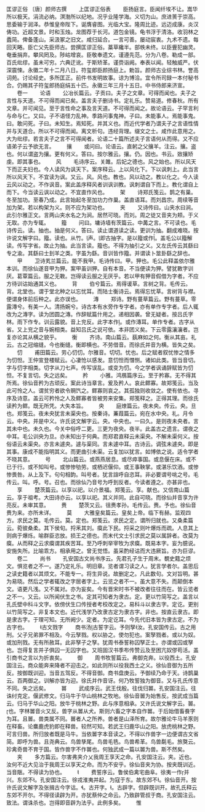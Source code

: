 <!-- { "loadSidebar": true } -->
匡谬正俗 〔唐〕颜师古撰
　　上匡谬正俗表
　　臣扬庭言。臣闻纤埃不让。嵩华所以极天。涓流必纳。溟渤所以纪地。况乎业隆学海。义切为山。庶进篑于崇高。思委输于润泽。恭惟皇帝陛下。诞膺睿图。光临大宝。隆周比迹。远迈成康。炎汉俦功。近超文景。时和玉烛。龙图荐于长河。道包金镜。龟书浮于清洛。收羽林之蠹简。俾备蓬山。采汲冢之旧文。咸归延合。一言可善。屡动宸衷。九术不遗。每回天睠。臣亡父先臣师古。尝撰匡谬正俗。藁草纔半。部帙未终。以臣舋犯幽灵。奄垂捐弃。攀风罔及。陟岵增哀。臣敬奉遗文。谨遵先范。分为八卷。勒成一部。百氏纰缪。虽未可穷。六典迂讹。于斯矫革。谨赍诣阙。奉表以闻。轻触威严。伏深震悚。永徽二年十二月八日。符玺郎臣颜扬庭上。勅旨。颜师古业综书林。誉高词苑。讨论经史。多所匡正。前件书发明故事。谅为博洽。宜令所司録一本付秘书合。仍赐其子符玺郎扬庭绢五十匹。永徽三年三月十五日。中书侍郎来济宣。
　　卷一
　　论语
　　公冶长篇云。子贡曰。夫子之文章。可得而闻也。夫子之言性与天道。不可得而闻已矣。盖言夫子删诗书。定礼乐。赞易道。修春秋。所有文章。并可闻见。至于言性命之事及言天道。不可得而闻之。故论语云。子罕言利与命与仁。又曰。子不语怪力乱神。季路问事鬼神。子曰。未能事人。焉能事鬼。曰。敢问死。子曰。未知生。焉知死。并其义也。而近代学者乃谓夫子之言语性情并与天道合。所以不可得而闻。离文析句。违经背理。缀文之士。咸作此意用之。大为纰缪。若言夫子之言不可得闻者。论语二十篇所述夫子言语何从而得。又不应语弟子云予欲无言。
　　攘
　　或问曰。论语云。直躬之父攘羊。注云。攘。盗也。何以谓盗为攘。更有何义。答曰。按尔雅云。攘。仍。因也。书云。敚攘矫虔。即其事也。
　　风
　　毛诗序云。关雎。后妃之德也。风之始也。所以风天下而正夫妇也。今人读风为讽天下。案序释云。上以风化下。下以讽刺上。此当言所以风天下。不宜读为讽。又云。风。风也。教也。风以动之。教以化之。今人读云风以动之。不作讽音。案此盖序释风者训讽训教。讽刺谓自下而上。教化谓自上而下。今当读云讽以动之。不宜直作风也。
　　架
　　诗郑氏笺云。鹊之有巢。冬至加功。至春乃成。此言始起冬至加功力作巢。盖直语耳。而刘昌宗。周续等音加为架。若以构架为义。则不应为架功也。
　　夹
　　又诗传曰。山夹水曰涧。此引尔雅正文。言两山夹水名之为涧。居然可晓。而刘。周之徒又音夹为颊。于义无取。亦为专辄。
　　籀
　　问曰。墉诗墙有茨篇云。中冓之言。不可读也。毛诗传云。读。抽也。抽是何义。答曰。读止谓道读之读。更训为抽。翻成难晓。按许说文解字曰。籀。读也。从竹。声。即古抽字。是以籀或作。盖毛公以籀解读。传写字省。故止为抽。此当言读。籀也。不得为抽引之义。又左氏传云其繇曰专之渝。其繇曰士刲羊之类。字虽为繇。音训皆作籀。并谓读卜筮卦繇之辞也。
　　甲
　　卫诗芄兰篇云。能不我甲。毛诗传曰。甲。狎也。毛公此释盖依尔雅本训。而徐仙遂音甲为狎。案甲虽训狎。自有本音。不当便读为狎。譬犹斁字训厌。葛覃篇云。服之无斁。岂得读云服之无厌乎。若以甲有狎音假借为字者。不应方待训诂始通其义也。
　　背
　　伯兮篇云。焉得谖草。言树之背。毛传云。背。北堂也。谓于堂北种之以忘忧耳。而陆士衡诗云。焉得忘忧草。言树背与襟。便谓身体前后种之。此亦误也。
　　漙
　　郑诗。野有蔓草篇云。野有蔓草。零露漙兮。有美一人。清扬婉兮。诗古本有水旁作专字者。亦有单作专字者。后人辄改为之漙字。读为团圆之漙。作辞赋篇什用之。递相因袭。曾无疑者。按吕氏字林。雨下作专。训云露貌。音上兖反。此字本作。或作漙耳。单作专者。古字从省。又上兖之音与婉相类。益知吕氏之说可依。本非团义矣。下云零露瀼瀼者。岂复亦论其从横之貌乎。
　　衡
　　齐诗。南山篇云。蓺麻如之何。衡从其亩。礼云。古之冠缩缝。今也衡缝。衡即横也。不劳借音。而徐氏并音为横。皆失之矣。
　　忉
　　甫田篇云。劳心忉忉。尔雅音。切切。忧也。后之赋者叙忧惨之情多为忉怛。王仲宣登楼赋云。心凄怆以感发。意忉怛而憯恻。诸如此类。皆当音切。字与忉字相类。切字从刀七声。传写误乱。或变为忉。今之学者讽诵辞赋皆为忉怛。不复言切。失之远矣。
　　矜
　　小雅。鸿鴈篇序云。至于矜寡。无不得其所焉。徐仙音矜为古顽反。案此诗当章言。爰及矜人。哀此鳏寡。故郑笺云。当及此可怜之人。谓贫穷者欲令赒饩之。鳏寡则哀之。其孤独则收敛之。使有依也。寻序及诗意。盖云可矜怜之人及鳏寡者皆被劳来安集。郑笺释之。正得其理。而徐氏读矜为鳏。既无所凭。大失本旨。
　　央
　　庭燎篇云。夜未央。传云。央。旦也。郑笺云。夜未央犹言未渠央也。按秦诗。蒹葭篇云。宛在水中央。礼。月令云。中央。并是中义。许氏说文解字云。央。中央也。一曰久。是则夜未央者。言其未中也。未久也。今关中俗呼二更。三更为夜央。夜半。此盖古之遗言。谓夜之中耳。毛公训央为旦。亦未知出于何典。而郑君直释云未渠央。不解未渠何义。按俗语云未渠央。亦言未遽央。遽与渠同。言未遽中耳。古诗云。调弦未遽央。即是其事。康成不能指明其义。而更曲引未渠。云复加以犹言。如博依之说。适令学者不晓其意。
　　号
　　北山篇云。或燕燕居息。或尽瘁事国。或息偃在床。或不已于行。或不知叫号。或惨惨劬劳。或栖迟偃仰。或王事鞅掌。或湛乐饮酒。或惨惨畏咎。从上及下。句句相韵。叫号者。犹言諠呼自恣耳。非必要谓号咷之号。毛传云。叫。呼。号。召也。而徐仙乃音号为呼到反者。今读者遵之。亦甚非也。
　　享
　　楚茨篇云。以享以祀。以介景福。郑笺云。享。献也。又信南山篇云。享于祖考。大田诗亦云。以享以祀。其义并同。此自可晓。而徐仙并音享为许亮反。未审其意。
　　赉
　　楚茨又云。徂赉孝孙。毛传云。赉。予也。徐仙音赉为来。亦所未详。
　　莫
　　大雅皇矣篇云。皇矣上帝。临下有赫。监观四方。求民之莫。毛传云。莫。定也。郑笺云。求民之定。谓所归就也。又桑柔篇云。菀彼桑柔。其下侯旬。捋釆其刘。瘼此下民。捋采之则叶爆烁而疏。人息其上则病于爆烁。喻群臣恣放。损王之德也。而末代文士引求民之莫以属辞者。改莫为瘼。从而释之云求瘼谓其疾苦耳。至乃呼刺举宰牧为求瘼。既易本字。妄为臆说。安施失所。比喻乖方。相承用之。曾无觉悟。虽采酌经诂而大违厥旨。亦为巨谬。
　　卷二
　　尚书
　　孔安国古文尚书序云。先君孔子生于周末。覩史籍之烦文。惧览者之不一。遂乃定礼乐。明旧章。览者谓习读之人。犹言学者尔。盖思后之读史籍者以其烦文。不能专一。将生异说。故删定之。凡此数句。文对旨明。甚为易晓。然后之学者辄改之字居者字上。云览之者不一。虽大意不失。而颠倒本文。语更凡浅。又不属对。亦为妄矣。今有晋宋时书不被改者往往而在。皆云览者之不一。又云。以所闻伏生之书。定其可知者为隶古。定。更以竹简写之。盖言以孔氏壁中科斗文字。依傍伏生口传授者考校改定之。易科斗以隶古字。定讫。更别以竹简写之。非复本文也。近代浅学乃改隶古定为隶古字。非也。按直云隶古。即是隶古字。于理可知。无所阙少。定者。为定讫耳。今先代旧本皆为隶古定。不为古字也。
　　古文戮字
　　商书汤古誓字云。予则孥汝。孔安国传云。古之用刑。父子兄弟罪不相及。今云孥戮。权以胁之。使勿犯也。案孥戮者。或以为奴。或加刑戮。无有所赦耳。此非孥子之孥。犹周书泰誓称囚孥正士。亦谓或囚或孥也。岂得复言并子俱囚一无囚字也。又班固汉书季布传赞云及至困亢奴僇苟活。盖引商书之言以为折衷矣。
　　御
　　周书牧誓篇云。弗御克奔。以役西土。孔安国注云。商众能奔来降者不迎击之。如此则所以役我西土之义。徐仙音御为五所反。按御既训迎。当音五驾反。不得音御。商书盘庚云。予御续乃命于天。诗鹊巢云。百两御之。训解亦皆为迎。徐氏并作音讶。何乃牧誓独为御音。又与孔氏传意不同。失之远矣。
　　嘼
　　武成序云。武王伐殷。往伐归嘼。孔安国注云。往诛纣克定。偃武修文。归马牛于华山桃林之牧地。徐仙音嘼为始售反。按武成当篇云。归马于华山之阳。放牛于桃林之野。此与序意相承。又许氏说文解字云。嘼。也。字林嘼音火又反。兽字从嘼从犬。斯则六畜之字本自作嘼。于后始借畜飬字为耳。且嘼。兽类属不同。嘼者人之所养。兽者是山泽所育。故尔雅论牛马羊豕则在释畜。论麋鹿虎豹即在释兽。较然可知。若武王归鹿华山之阳。放虎桃林之野。可言归兽。所归放者既是马牛。当依嘼字本音读之。不得以作兽字一边便谓古文省简。即呼为兽。且尧典云。鸟兽孳尾。鸟兽毛毨。鸟兽希革。鸟兽氄毛。旅獒云。珍禽奇兽不育于国。皆作兽字不作嘼也。何独武成一篇以嘼为兽。斯不然矣。
　　夹
　　多方篇云。尔害弗夹介乂我周王享天之命。孔安国注云。夹。近也。汝何不近大见治于我周王以享天之命。而为不安乎。徐仙音夹为协。按夹既训近。当音陿。不得读为协也。
　　
　　费誓序云。鲁侯伯禽宅曲阜。徐夷一作并兴。东郊不。孔安国注云。徐戎淮夷并起。为寇于东。故东郊不。徐仙音开。按许氏说文解字及张揖古今字诂。。古开字。。古辟字。但辟既训开。故孔氏释云东郊不开尔。不得径读辟为开。亦犹蔡仲之命云。乃致辟管叔于商。孔安国注云。致法。谓诛杀也。岂得即音辟为法乎。此例多矣。
　　惟
